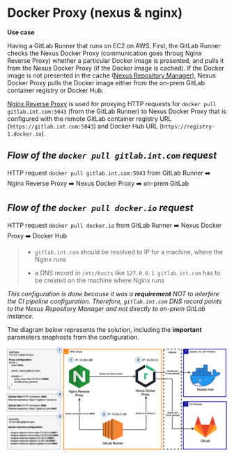 # Docker Proxy (nexus & nginx)

**Use case**

Having a GitLab Runner that runs on EC2 on AWS. First, the GitLab Runner checks the Nexus Docker Proxy (communication goes throug Nginx Reverse Proxy) whether a particular Docker image is presented, and pulls it from the Nexus Docker Proxy (if the Docker image is cached). If the Docker image is not presented in the cache ([Nexus Repository Manager](https://help.sonatype.com/repomanager3/nexus-repository-administration/formats/docker-registry/proxy-repository-for-docker)), Nexus Docker Proxy pulls the Docker image either from the on-prem GitLab container registry or Docker Hub.

[Nginx Reverse Proxy](https://docs.nginx.com/nginx/admin-guide/web-server/reverse-proxy/) is used for proxying HTTP requests for `docker pull gitlab.int.com:5043` (from the GitLab Runner) to Nexus Docker Proxy that is configured with the remote GitLab container registry URL (`https://gitlab.int.com:5043`) and Docker Hub URL (`https://registry-1.docker.io`).


## _Flow of the `docker pull gitlab.int.com` request_

HTTP request `docker pull gitlab.int.com:5043` from GitLab Runner ➡️ Nginx Reverse Proxy ➡️ Nexus Docker Proxy ➡️ on-prem GitLab

## _Flow of the `docker pull docker.io` request_

HTTP request `docker pull docker.io` from GitLab Runner ➡️ Nexus Docker Proxy ➡️ Docker Hub

> - `gitlab.int.com` should be resolved to IP for a machine, where the Nginx runs
>
> - a DNS record in `/etc/hosts` like `127.0.0.1 gitlab.int.com` has to be created on the machine where  Nginx runs

_This configuration is done because it was a **requirement** NOT to interfere the CI pipeline configuration. Therefore, `gitlab.int.com` DNS record points to the Nexus Repository Manager and not directly to on-prem GitLab instance._

The diagram below represents the solution, including the **important** parameters snaphosts from the configuration.

![nexus-nginx-proxy](/devops/docker/diagrams/nexus-and-nginx.png)

